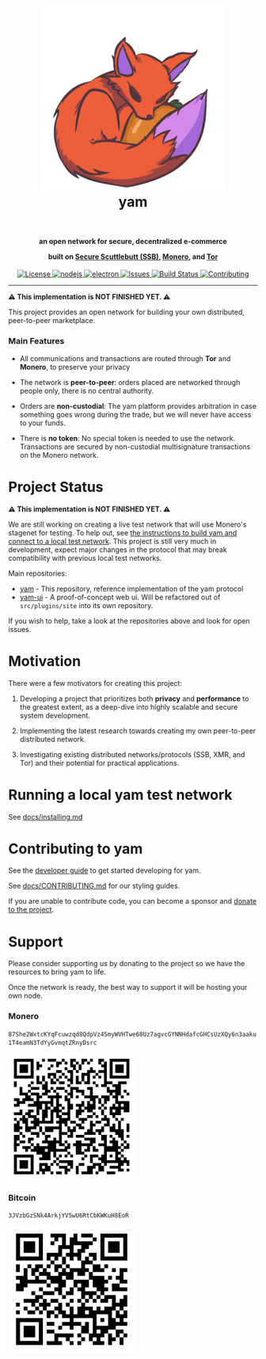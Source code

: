 <h1 align="center">
  <a href="https://github.com/ddupont808/yam"><img src="https://raw.githubusercontent.com/ddupont808/yam/main/docs/assets/yam_logo.png" alt="Logo" width="370"></a>
  <br>
  <span>yam</span>
  <br>
  <br>
</h1>

<h4 align="center">
an open network for secure, decentralized e-commerce

built on <a href="https://scuttlebutt.nz/">Secure Scuttlebutt (SSB)</a>, <a href="https://www.getmonero.org/">Monero</a>, and <a href="https://www.torproject.org/">Tor</a>

</h4>

<p align="center">
  <a href="https://github.com/ddupont808/yam/blob/master/LICENSE.txt">
      <img src="https://img.shields.io/badge/license-AGPLv3.0-blue.svg?style=flat" alt="License">
  </a>
  <a href="https://nodejs.org/">
      <img src="https://img.shields.io/badge/nodejs-v16.17.0-blue.svg?style=flat" alt="nodejs">
  </a>
  <a href="https://www.electronjs.org/">
      <img src="https://img.shields.io/badge/electron-v20.0.3-blue.svg?style=flat" alt="electron">
  </a>
  <a href="https://github.com/ddupont808/yam/issues">
    <img src="https://img.shields.io/badge/issues-missing-red?style=flat" alt="Issues">
  </a>
  <a href="https://travis-ci.org/ddupont808/yam">
      <img src="https://img.shields.io/badge/build-missing-red?style=flat" alt="Build Status">
  </a>
  <a href="https://github.com/ddupont808/yam/pulls">
      <img src="https://img.shields.io/badge/contributions-welcome-brightgreen.svg?style=flat" alt="Contributing">
  </a>
</p>

---

**⚠ This implementation is NOT FINISHED YET. ⚠**

This project provides an open network for building your own distributed, peer-to-peer marketplace.

### Main Features

 - All communications and transactions are routed through **Tor** and **Monero**, to preserve your privacy

 - The network is **peer-to-peer**: orders placed are networked through people only, there is no central authority.

 - Orders are **non-custodial**: The yam platform provides arbitration in case something goes wrong during the trade, but we will never have access to your funds.

 - There is **no token**: No special token is needed to use the network. Transactions are secured by non-custodial multisignature transactions on the Monero network.

<!-- <p align="center">
<br />
<a href="#support">💜 If you want to support this project, please consider donating or volunteering bandwidth 💜</a>
</p>
<br/> -->

# Project Status

**⚠ This implementation is NOT FINISHED YET. ⚠**

We are still working on creating a live test network that will use Monero's stagenet for testing. To help out, see [the instructions to build yam and connect to a local test network](https://github.com/ddupont808/yam/blob/main/docs/installing.md). This project is still very much in development, expect major changes in the protocol that may break compatibility with previous local test networks.

Main repositories:
 - [yam](#) - This repository, reference implementation of the yam protocol
 - [yam-ui](src/plugins/site/) - A proof-of-concept web ui. Will be refactored out of `src/plugins/site` into its own repository.

If you wish to help, take a look at the repositories above and look for open issues.

# Motivation

There were a few motivators for creating this project:

 1. Developing a project that prioritizes both **privacy** and **performance** to the greatest extent, as a deep-dive into highly scalable and secure system development.

 2. Implementing the latest research towards creating my own peer-to-peer distributed network.

 3. Investigating existing distributed networks/protocols (SSB, XMR, and Tor) and their potential for practical applications.

# Running a local yam test network

See [docs/installing.md](https://github.com/ddupont808/yam/blob/main/docs/installing.md)

# Contributing to yam

See the [developer guide](https://github.com/ddupont808/yam/blob/main/docs/developer-guide.md) to get started developing for yam.

See [docs/CONTRIBUTING.md](https://github.com/ddupont808/yam/blob/main/docs/CONTRIBUTING.md) for our styling guides.

If you are unable to contribute code, you can become a sponsor and [donate to the project](#support).

# Support

Please consider supporting us by donating to the project so we have the resources to bring yam to life. 

Once the network is ready, the best way to support it will be hosting your own node.

### Monero

`87She2WxtcKYqFcuwzqd8QdpVz45myWVHTwe68Uz7agvcGYNNHdafcGHCsUzXQy6n3aaku1T4eamN3TdYyGvmqtZRnyDsrc`

![](https://raw.githubusercontent.com/ddupont808/yam/main/docs/assets/qrcodexmr.png)

### Bitcoin

`3JVzbGzSNk4ArkjYV5wU6RtCbKWKuH8EoR`

![](https://raw.githubusercontent.com/ddupont808/yam/main/docs/assets/qrcodebtc.png)

<!-- Uncomment this once a live test or prod network is ready -->
<!-- The `yam` project does not use an existing peer-to-peer network, meaning it relies on volunteers like you to donate bandwidth and host the network. **Please consider running an instance of yam on your machine.** This will allow you to help us build a network that is:

 - fast and reliable
 - less centralized
 - more robust against attacks
 - more stable against outages
 - safer for its users

Running a `yam` node does not require running an instance of `monerod`, but if you can also spare the hard drive space, the network would be able to perform proof-of-burn checks much faster if ran people were to run full `monerod` nodes alongside `yam`. -->